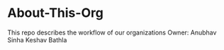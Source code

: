 # About-This-Org
This repo describes the workflow of our organizations
Owner:
Anubhav Sinha
Keshav Bathla
